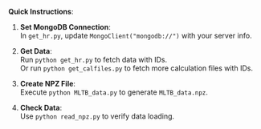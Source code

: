 **Quick Instructions**:

1. **Set MongoDB Connection**:  
   In `get_hr.py`, update `MongoClient("mongodb://")` with your server info.

2. **Get Data**:  
   Run `python get_hr.py` to fetch data with IDs.  
   Or run `python get_calfiles.py` to fetch more calculation files with IDs.

4. **Create NPZ File**:  
   Execute `python MLTB_data.py` to generate `MLTB_data.npz`.

5. **Check Data**:  
   Use `python read_npz.py` to verify data loading.
